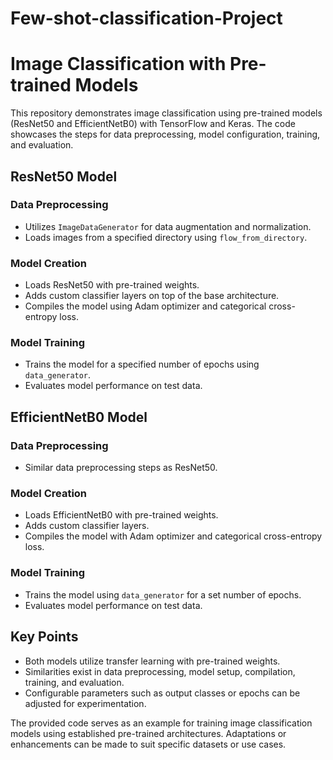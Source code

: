 # Few-shot-classification-Project

# Image Classification with Pre-trained Models

This repository demonstrates image classification using pre-trained models (ResNet50 and EfficientNetB0) with TensorFlow and Keras. The code showcases the steps for data preprocessing, model configuration, training, and evaluation.

## ResNet50 Model

### Data Preprocessing
- Utilizes `ImageDataGenerator` for data augmentation and normalization.
- Loads images from a specified directory using `flow_from_directory`.

### Model Creation
- Loads ResNet50 with pre-trained weights.
- Adds custom classifier layers on top of the base architecture.
- Compiles the model using Adam optimizer and categorical cross-entropy loss.

### Model Training
- Trains the model for a specified number of epochs using `data_generator`.
- Evaluates model performance on test data.

## EfficientNetB0 Model

### Data Preprocessing
- Similar data preprocessing steps as ResNet50.

### Model Creation
- Loads EfficientNetB0 with pre-trained weights.
- Adds custom classifier layers.
- Compiles the model with Adam optimizer and categorical cross-entropy loss.

### Model Training
- Trains the model using `data_generator` for a set number of epochs.
- Evaluates model performance on test data.

## Key Points
- Both models utilize transfer learning with pre-trained weights.
- Similarities exist in data preprocessing, model setup, compilation, training, and evaluation.
- Configurable parameters such as output classes or epochs can be adjusted for experimentation.

The provided code serves as an example for training image classification models using established pre-trained architectures. Adaptations or enhancements can be made to suit specific datasets or use cases.

